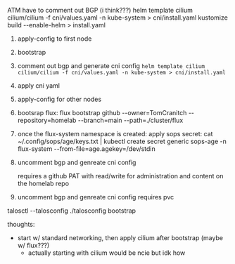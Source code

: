 ATM have to comment out BGP (i think???)
helm template cilium cilium/cilium -f cni/values.yaml -n kube-system > cni/install.yaml
kustomize build --enable-helm > install.yaml



 1. apply-config to first node
 2. bootstrap
 3. comment out bgp and generate cni config `helm template cilium cilium/cilium -f cni/values.yaml -n kube-system > cni/install.yaml`
 4. apply cni yaml
 5. apply-config for other nodes
 8. bootsrap flux: flux bootstrap github --owner=TomCranitch  --repository=homelab --branch=main --path=./cluster/flux 
 7. once the flux-system namespace is created: apply sops secret: cat ~/.config/sops/age/keys.txt | kubectl create secret generic sops-age -n flux-system --from-file=age.agekey=/dev/stdin
 6. uncomment bgp and genreate cni config
    
	requires a github PAT with read/write for administration and content on the homelab repo



 6. uncomment bgp and genreate cni config
 	requires pvc


talosctl --talosconfig ./talosconfig bootstrap




thoughts:
 - start w/ standard networking, then apply cilium after bootstrap (maybe w/ flux???)
   - actually starting with cilium would be ncie but idk how
